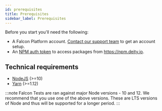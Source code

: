 ```yaml
---
id: prerequisites
title: Prerequisites
sidebar_label: Prerequisites
---
```


Before you start you'll need the following:

- A Falcon Platform account. <a href="https://deity.io/contact" target="_blank" rel="noreferrer noopener">Contact our support team</a> to get an account setup.
- An [NPM auth token](npm) to access packages from <a href="https://npm.deity.io" target="_blank" rel="noreferrer noopener">https://npm.deity.io</a>.

## Technical requirements

- [NodeJS](https://nodejs.org) (>=10)
- [Yarn](https://yarnpkg.com) (>=1.12)

:::note Falcon Tests are ran against major Node versions - 10 and 12.
We recommend that you use one of the above versions. These are LTS versions of Node and thus will be supported for a longer period.
:::
